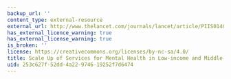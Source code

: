 ```yaml
---
backup_url: ''
content_type: external-resource
external_url: http://www.thelancet.com/journals/lancet/article/PIIS0140-6736(11)60891-X/
has_external_licence_warning: true
has_external_license_warning: true
is_broken: ''
license: https://creativecommons.org/licenses/by-nc-sa/4.0/
title: Scale Up of Services for Mental Health in Low-income and Middle-income Countries
uid: 253c627f-52dd-4a22-9746-19252f7d6474
---
```

